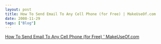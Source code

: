 ```yaml
---
layout: post
title: How To Send Email To Any Cell Phone (for Free) | MakeUseOf.com
date: 2008-11-29
tags: ["Blog"]
---
```


[How To Send Email To Any Cell Phone (for Free) ' MakeUseOf.com](http://www.makeuseof.com/tag/email-to-sms/)